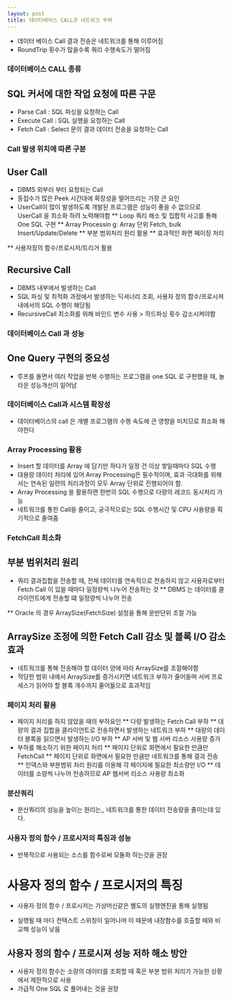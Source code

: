 ```yaml
---
layout: post
title: 데이터베이스 CALL과 네트워크 부하
---
```

* 데이터 베이스 Call 결과 전송은 네트워크를 통해 이루어짐
* RoundTrip 횟수가 많을수록 쿼리 수행속도가 떨어짐

### 데이터베이스 CALL 종류

## SQL 커서에 대한 작업 요청에 따른 구문
* Parse Call : SQL 파싱을 요청하는 Call
* Execute Call : SQL 실행을 요청하는 Call
* Fetch Call : Select 문의 결과 데이터 전송을 요청하는 Call

### Call 발생 위치에 따른 구분

## User Call
* DBMS 외부러 부터 요청되는 Call
* 동접수가 많은 Peek 시간대에 확장성을 떨어뜨리는 가장 큰 요인
* UserCall이 많이 발생하도록 개발된 프로그램은 성능이 좋을 수 없으므로 UserCall 을 최소화 하려 노력해야함
** Loop 쿼리 해소 및 집합적 사고를 통해 One SQL 구현
** Array Processin g: Array 단위 Fetch, bulk Insert/Update/Delete
** 부분 범위처리 원리 활용
** 효과적인 화면 페이징 처리

** 사용자정의 함수/프로시저/트리거 활용


## Recursive Call
* DBMS 내부에서 발생하는 Call
* SQL 파싱 및 최적화 과정에서 발생하는 딕셔너리 조회, 사용자 정의 함수/프로시져 내에서의 SQL 수행이 해당됨
* RecursiveCall 최소화를 위해 바인드 변수 사용 > 하드파싱 횟수 감소시켜야함

### 데이터베이스 Call 과 성능

## One Query 구현의 중요성
* 루프를 돌면서 여러 작업을 반복 수행하는 프로그램을 one SQL 로 구현했을 때, 놀라운 성능개선이 일어남
### 데이터베이스 Call과 시스템 확장성
* 데이터베이스의 call 은 개별 프로그램의 수행 속도에 큰 영향을 미치므로 최소화 해야한다
### Array Processing 활용
* Insert 할 데이터를 Array 에 담기만 하다가 일정 건 이상 쌓일때마다 SQL 수행
* 대용량 데이터 처리에 있어 Array Processing은 필수적이며, 효과 극대화를 위해서는 연속된 일련의 처리과정이 모두 Array 단위로 진행되어야 함.
* Array Processing 을 활용하면 한번의 SQL 수행으로 다량의 레코드 동시처리 가능
* 네트워크를 통한 Call을 줄이고, 궁극적으로는 SQL 수행시간 및 CPU 사용량을 획기적으로 줄여줌

### FetchCall 최소화

## 부분 범위처리 원리
* 쿼리 결과집합을 전송할 때, 전체 데이터를 연속적으로 전송하지 않고 사용자로부터 Fetch Call 이 있을 때마다 일정량씩 나누어 전송하는 것
** DBMS 는 데이터를 클라이언트에게 전송할 떄 일정량씩 나누어 전송

** Oracle 의 경우 ArraySize(FetchSize) 설정을 통해 운반단위 조절 가능


## ArraySize 조정에 의한 Fetch Call 감소 및 블록 I/O 감소 효과
* 네트워크를 통해 전송해야 할 데이터 양에 따라 ArraySize를 조절해야함
* 적당한 범위 내에서 ArraySize를 증가시키면 네트워크 부하가 줄어들며 서버 프로세스가 읽어야 할 블록 개수까지 줄어듦으로 효과적임
### 페이지 처리 활용
* 페이지 처리를 하지 않았을 때의 부하요인
** 다량 발생하는 Fetch Call 부하
** 대량의 결과 집합을 클라이언트로 전송하면서 발생하는 네트워크 부하
** 대량의 데이터 블록을 읽으면서 발생하는 I/O 부하
** AP 서버 및 웹 서버 리소스 사용량 증가
* 부하를 해소하기 위한 페이지 처리
** 페이지 단위로 화면에서 필요한 만큼만 FetchCall
** 페이지 단위로 화면에서 필요한 만큼만 네트워크를 통해 결과 전송
** 인덱스와 부분범위 처리 원리를 이용해 각 페이지에 필요한 최소량만 I/O
** 데이터를 소량씩 나누어 전송하므로 AP 웹서버 리소스 사용량 최소화
### 분산쿼리
* 분산쿼리의 성능을 높이는 원리는,, 네트워크를 통한 데이터 전송량을 줄이는데 있다.
### 사용자 정의 함수 / 프로시저의 특징과 성능

*  반복적으로 사용되는 소스를 함수로써 모듈화 하는것을 권장
#
# 사용자 정의 함수 / 프로시저의 특징
* 사용자 정의 함수 / 프로시저는 가상머신같은 별도의 실행엔진을 통해 실행됨

* 실행될 때 마다 컨텍스트 스위칭이 일어나며 이 때문에 내장함수를 호출할 때와 비교해 성능이 낮음

## 사용자 정의 함수 / 프로시져 성능 저하 해소 방안
* 사용자 정의 함수는 소량의 데이터를 조회할 때 혹은 부분 범위 처리가 가능한 상황에서 제한적으로 사용
* 가급적 One SQL 로 풀어내는 것을 권장






